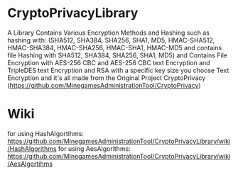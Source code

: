 # CryptoPrivacyLibrary

A Library Contains Various Encryption Methods and Hashing such as hashing with: (SHA512, SHA384, SHA256, SHA1, MD5, HMAC-SHA512, HMAC-SHA384, HMAC-SHA256, HMAC-SHA1, HMAC-MD5 and contains file Hashing with SHA512, SHA384, SHA256, SHA1, MD5)
and Contains File Encryption with AES-256 CBC and AES-256 CBC text Encryption and TripleDES text Encryption and RSA with a specific key size you choose Text Encryption and it's all made from the Original Project CryptoPrivacy (https://github.com/MinegamesAdministrationTool/CryptoPrivacy)

# Wiki

for using HashAlgortihms: https://github.com/MinegamesAdministrationTool/CryptoPrivacyLibrary/wiki/HashAlgorithms
for using AesAlgorithms: https://github.com/MinegamesAdministrationTool/CryptoPrivacyLibrary/wiki/AesAlgortihms

